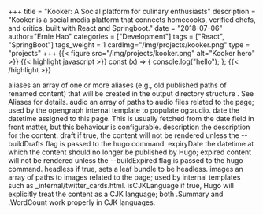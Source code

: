 +++
title = "Kooker: A Social platform for culinary enthusiasts"
description = "Kooker is a social media platform that connects homecooks, verified chefs, and critics, built with React and Springboot."
date = "2018-07-06"
author="Ernie Hao"
categories = ["Development"]
tags = ["React", "SpringBoot"]
tags_weight = 1
cardImg="/img/projects/kooker.png"
type = "projects"
+++
{{< figure src="/img/projects/kooker.png" alt="Kooker hero" >}}
{{< highlight javascript >}}
const (x) => {
  console.log("hello");
};
{{< /highlight >}}

aliases
an array of one or more aliases (e.g., old published paths of renamed content) that will be created in the output directory structure . See Aliases for details.
audio
an array of paths to audio files related to the page; used by the opengraph internal template to populate og:audio.
date
the datetime assigned to this page. This is usually fetched from the date field in front matter, but this behaviour is configurable.
description
the description for the content.
draft
if true, the content will not be rendered unless the --buildDrafts flag is passed to the hugo command.
expiryDate
the datetime at which the content should no longer be published by Hugo; expired content will not be rendered unless the --buildExpired flag is passed to the hugo command.
headless
if true, sets a leaf bundle to be headless.
images
an array of paths to images related to the page; used by internal templates such as _internal/twitter_cards.html.
isCJKLanguage
if true, Hugo will explicitly treat the content as a CJK language; both .Summary and .WordCount work properly in CJK languages.
